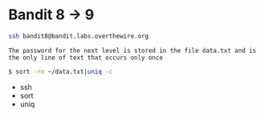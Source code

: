 # Bandit 8 -> 9

```bash
ssh bandit8@bandit.labs.overthewire.org
```

```
The password for the next level is stored in the file data.txt and is the only line of text that occurs only once
```

```bash
$ sort -rn ~/data.txt|uniq -c
```

* ssh
* sort
* uniq
